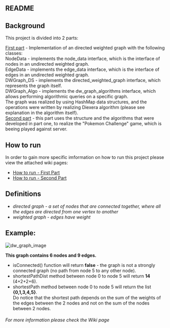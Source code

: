 ## README

## Background <br />

This project is divided into 2 parts:<br />

<ins>First part</ins> - Implementation of an directed weighted graph with the following classes: <br />
NodeData - implements the node_data interface, which is the interface of nodes in an undirected weighted graph. <br />
EdgeData - implements the edge_data interface, which is the interface of edges in an undirected weighted graph. <br />
DWGraph_DS - implements the directed_weighted_graph interface, which represents the graph itself. <br />
DWGraph_Algo - implements the dw_graph_algorithms interface, which allows performing algorithmic queries on a specific graph. <br />
The graph was realized by using HashMap data structures, and the operations were written by realizing Diexera algorithm (please see explanation in the algorithm itself). <br />
<ins>Second part</ins> - this part uses the structure and the algorithms that were developed in part one, to realize the "Pokemon Challenge" game, which is beeing played against server.

## How to run
In order to gain more specific imformation on how to run this project please view the attached wiki pages:
- [How to run - First Part](https://github.com/Yuval-Moshe/Ex2/wiki/How-To-Run---Weighted-&-Directed-Graph)
- [How to run - Second Part](https://github.com/Yuval-Moshe/Ex2/wiki/How-To-Run---Pokemon-Game)

## Definitions
 * *directed graph - a set of nodes that are connected together, where all the edges are directed from one vertex to another*
 * *weighted graph - edges have weight*
 
## Example:
 
![dw_graph_image](https://user-images.githubusercontent.com/68948784/102025281-8a0af380-3d9f-11eb-8662-b426537caa95.png)
 
**This graph contains 6 nodes and 9 edges.**
- isConnected() function will return **false** - the graph is not a strongly connected graph (no path from node 5 to any other node).<br />
- shortestPathDist method between node 0 to node 5 will return **14** (4+2+2+6).<br />
- shortestPath method between node 0 to node 5 will return the list **{0,1,3,4,5}**.<br />
Do notice that the shortest path depends on the sum of the weights of the edges between the 2 nodes
and not on the sum of the nodes between 2 nodes.

###### For more information please check the Wiki page
